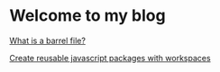 # Welcome to my blog

[What is a barrel file?](/blog/what-is-a-barrel-file)

[Create reusable javascript packages with workspaces](/blog/create-reusable-javascript-packages-with-workspaces)
